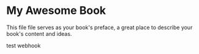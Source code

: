 # My Awesome Book

This file file serves as your book's preface, a great place to describe your book's content and ideas.

test webhook
